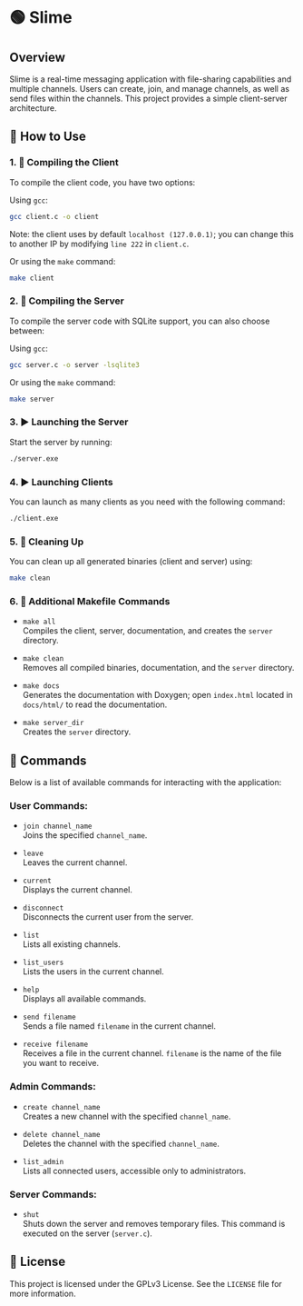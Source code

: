 
# 🟢 Slime

## Overview

Slime is a real-time messaging application with file-sharing capabilities and multiple channels. Users can create, join, and manage channels, as well as send files within the channels. This project provides a simple client-server architecture.

## 🚀 How to Use

### 1. 🔨 Compiling the Client

To compile the client code, you have two options:

Using `gcc`:
```bash
gcc client.c -o client
```

Note: the client uses by default `localhost (127.0.0.1)`; you can change this to another IP by modifying `line 222` in `client.c`.

Or using the `make` command:
```bash
make client
```

### 2. 🔨 Compiling the Server

To compile the server code with SQLite support, you can also choose between:

Using `gcc`:
```bash
gcc server.c -o server -lsqlite3
```

Or using the `make` command:
```bash
make server
```

### 3. ▶️ Launching the Server

Start the server by running:
```bash
./server.exe
```

### 4. ▶️ Launching Clients

You can launch as many clients as you need with the following command:
```bash
./client.exe
```

### 5. 🧹 Cleaning Up

You can clean up all generated binaries (client and server) using:
```bash
make clean
```

### 6. 🔄 Additional Makefile Commands

- `make all`  
  Compiles the client, server, documentation, and creates the `server` directory.

- `make clean`  
  Removes all compiled binaries, documentation, and the `server` directory.

- `make docs`  
  Generates the documentation with Doxygen; open `index.html` located in `docs/html/` to read the documentation.

- `make server_dir`  
  Creates the `server` directory.

## 📝 Commands

Below is a list of available commands for interacting with the application:

### User Commands:

- `join channel_name`  
  Joins the specified `channel_name`.

- `leave`  
  Leaves the current channel.

- `current`  
  Displays the current channel.

- `disconnect`  
  Disconnects the current user from the server.

- `list`  
  Lists all existing channels.

- `list_users`  
  Lists the users in the current channel.

- `help`  
  Displays all available commands.

- `send filename`  
  Sends a file named `filename` in the current channel.

- `receive filename`  
  Receives a file in the current channel. `filename` is the name of the file you want to receive.

### Admin Commands:

- `create channel_name`  
  Creates a new channel with the specified `channel_name`.

- `delete channel_name`  
  Deletes the channel with the specified `channel_name`.

- `list_admin`  
  Lists all connected users, accessible only to administrators.

### Server Commands:

- `shut`  
  Shuts down the server and removes temporary files. This command is executed on the server (`server.c`).

## 📜 License

This project is licensed under the GPLv3 License. See the `LICENSE` file for more information.
